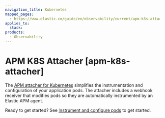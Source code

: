 ```yaml
---
navigation_title: Kubernetes
mapped_pages:
  - https://www.elastic.co/guide/en/observability/current/apm-k8s-attacher.html
applies_to:
  stack:
products:
  - Observability
---
```


# APM K8S Attacher [apm-k8s-attacher]

The [APM attacher for Kubernetes](apm-k8s-attacher://reference/index.md) simplifies the instrumentation and configuration of your application pods. The attacher includes a webhook receiver that modifies pods so they are automatically instrumented by an Elastic APM agent.

Ready to get started? See [Instrument and configure pods](apm-k8s-attacher://reference/apm-get-started-webhook.md) to get started.

